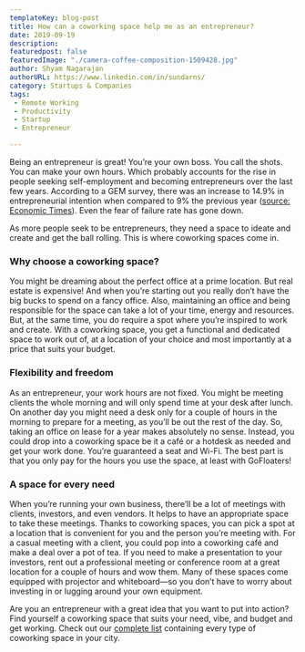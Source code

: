 ```yaml
---
templateKey: blog-post
title: How can a coworking space help me as an entrepreneur?
date: 2019-09-19
description:
featuredpost: false
featuredImage: "./camera-coffee-composition-1509428.jpg"
author: Shyam Nagarajan
authorURL: https://www.linkedin.com/in/sundarns/
category: Startups & Companies
tags:
 - Remote Working
 - Productivity
 - Startup
 - Entrepreneur

---
```


<!--StartFragment-->

Being an entrepreneur is great! You’re your own boss. You call the shots. You can make your own hours. Which probably accounts for the rise in people seeking self-employment and becoming entrepreneurs over the last few years. According to a GEM survey, there was an increase to 14.9% in entrepreneurial intention when compared to 9% the previous year ([source: Economic Times](https://economictimes.indiatimes.com/small-biz/startups/newsbuzz/perception-about-entrepreneurship-on-rise-in-india-gem-report/articleshow/63380950.cms)). Even the fear of failure rate has gone down.

As more people seek to be entrepreneurs, they need a space to ideate and create and get the ball rolling. This is where coworking spaces come in.

### Why choose a coworking space?

You might be dreaming about the perfect office at a prime location. But real estate is expensive! And when you’re starting out you really don’t have the big bucks to spend on a fancy office. Also, maintaining an office and being responsible for the space can take a lot of your time, energy and resources. But, at the same time, you do require a spot where you’re inspired to work and create. With a coworking space, you get a functional and dedicated space to work out of, at a location of your choice and most importantly at a price that suits your budget.

### Flexibility and freedom

As an entrepreneur, your work hours are not fixed. You might be meeting clients the whole morning and will only spend time at your desk after lunch. On another day you might need a desk only for a couple of hours in the morning to prepare for a meeting, as you’ll be out the rest of the day. So, taking an office on lease for a year makes absolutely no sense. Instead, you could drop into a coworking space be it a café or a hotdesk as needed and get your work done. You’re guaranteed a seat and Wi-Fi. The best part is that you only pay for the hours you use the space, at least with GoFloaters!

### A space for every need

When you’re running your own business, there’ll be a lot of meetings with clients, investors, and even vendors. It helps to have an appropriate space to take these meetings. Thanks to coworking spaces, you can pick a spot at a location that is convenient for you and the person you’re meeting with. For a casual meeting with a client, you could pop into a coworking café and make a deal over a pot of tea. If you need to make a presentation to your investors, rent out a professional meeting or conference room at a great location for a couple of hours and wow them. Many of these spaces come equipped with projector and whiteboard—so you don’t have to worry about investing in or lugging around your own equipment.

Are you an entrepreneur with a great idea that you want to put into action? Find yourself a coworking space that suits your need, vibe, and budget and get working. Check out our [complete list](https://gofloaters.com/office-spaces/) containing every type of coworking space in your city.

<!--EndFragment-->
